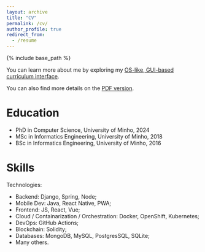 ```yaml
---
layout: archive
title: "CV"
permalink: /cv/
author_profile: true
redirect_from:
  - /resume
---
```


{% include base_path %}

You can learn more about me by exploring my [OS-like, GUI-based curriculum interface](http://rrua.github.io/terminal_cv).

You can also find more details on the [PDF version](http://rrua.github.io/files/CV_RuiRua_24.pdf).

Education
======

* PhD in Computer Science, University of Minho, 2024
* MSc in Informatics Engineering, University of Minho, 2018
* BSc in Informatics Engineering, University of Minho, 2016


Skills
======

Technologies:
  - Backend: Django, Spring, Node;
  - Mobile Dev: Java, React Native, PWA;
  - Frontend: JS, React, Vue;
  - Cloud / Containarization / Orchestration: Docker, OpenShift, Kubernetes;
  - DevOps: GitHub Actions;
  - Blockchain: Solidity;
  - Databases: MongoDB, MySQL, PostgresSQL, SQLite;
  - Many others.
